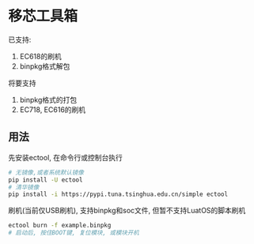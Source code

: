  # 移芯工具箱

已支持:
1. EC618的刷机
2. binpkg格式解包

将要支持
1. binpkg格式的打包
2. EC718, EC616的刷机

## 用法

先安装ectool, 在命令行或控制台执行

```bash
# 无镜像,或者系统默认镜像
pip install -U ectool
# 清华镜像
pip install -i https://pypi.tuna.tsinghua.edu.cn/simple ectool
```

刷机(当前仅USB刷机), 支持binpkg和soc文件, 但暂不支持LuatOS的脚本刷机

```bash
ectool burn -f example.binpkg
# 启动后, 按住BOOT键, 复位模块, 或模块开机
```